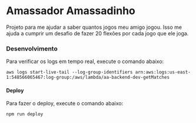 # Amassador Amassadinho

Projeto para me ajudar a saber quantos jogos meu amigo jogou. Isso me ajuda a cumprir um desafio de fazer 20 flexões por cada jogo que ele joga.

### Desenvolvimento

Para verificar os logs em tempo real, execute o comando abaixo:

```
aws logs start-live-tail --log-group-identifiers arn:aws:logs:us-east-1:548566065467:log-group:/aws/lambda/aa-backend-dev-getMatches
```

#### Deploy

Para fazer o deploy, execute o comando abaixo:

```
npm run deploy
```
